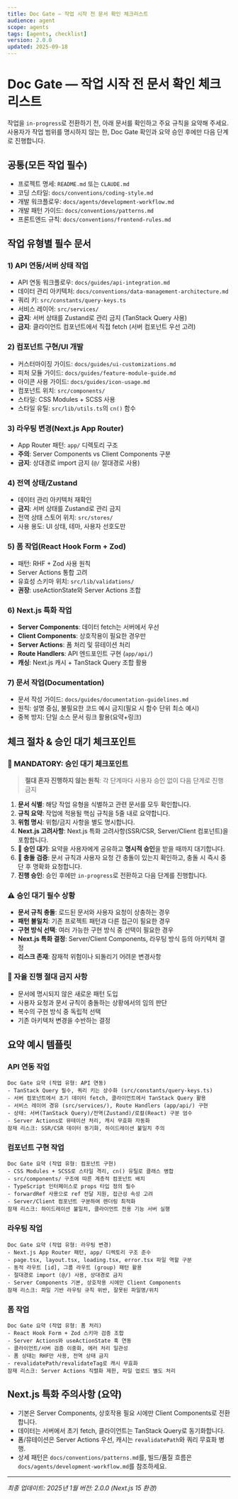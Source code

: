 ```yaml
---
title: Doc Gate — 작업 시작 전 문서 확인 체크리스트
audience: agent
scope: agents
tags: [agents, checklist]
version: 2.0.0
updated: 2025-09-18
---
```


# Doc Gate — 작업 시작 전 문서 확인 체크리스트

작업을 `in-progress`로 전환하기 전, 아래 문서를 확인하고 주요 규칙을 요약해 주세요. 사용자가 작업 범위를 명시하지 않는 한, Doc Gate 확인과 요약 승인 후에만 다음 단계로 진행합니다.

## 공통(모든 작업 필수)

- 프로젝트 명세: `README.md` 또는 `CLAUDE.md`
- 코딩 스타일: `docs/conventions/coding-style.md`
- 개발 워크플로우: `docs/agents/development-workflow.md`
- 개발 패턴 가이드: `docs/conventions/patterns.md`
- 프론트엔드 규칙: `docs/conventions/frontend-rules.md`

## 작업 유형별 필수 문서

### 1) API 연동/서버 상태 작업

- API 연동 워크플로우: `docs/guides/api-integration.md`
- 데이터 관리 아키텍처: `docs/conventions/data-management-architecture.md`
- 쿼리 키: `src/constants/query-keys.ts`
- 서비스 레이어: `src/services/`
- **금지**: 서버 상태를 Zustand로 관리 금지 (TanStack Query 사용)
- **금지**: 클라이언트 컴포넌트에서 직접 fetch (서버 컴포넌트 우선 고려)

### 2) 컴포넌트 구현/UI 개발

- 커스터마이징 가이드: `docs/guides/ui-customizations.md`
- 피처 모듈 가이드: `docs/guides/feature-module-guide.md`
- 아이콘 사용 가이드: `docs/guides/icon-usage.md`
- 컴포넌트 위치: `src/components/`
- 스타일: CSS Modules + SCSS 사용
- 스타일 유틸: `src/lib/utils.ts`의 `cn()` 함수

### 3) 라우팅 변경(Next.js App Router)

- App Router 패턴: `app/` 디렉토리 구조
- **주의**: Server Components vs Client Components 구분
- **금지**: 상대경로 import 금지 (`@/` 절대경로 사용)

### 4) 전역 상태/Zustand

- 데이터 관리 아키텍처 재확인
- **금지**: 서버 상태를 Zustand로 관리 금지
- 전역 상태 스토어 위치: `src/stores/`
- 사용 용도: UI 상태, 테마, 사용자 선호도만

### 5) 폼 작업(React Hook Form + Zod)

- 패턴: RHF + Zod 사용 원칙
- Server Actions 통합 고려
- 유효성 스키마 위치: `src/lib/validations/`
- **권장**: useActionState와 Server Actions 조합

### 6) Next.js 특화 작업

- **Server Components**: 데이터 fetch는 서버에서 우선
- **Client Components**: 상호작용이 필요한 경우만
- **Server Actions**: 폼 처리 및 뮤테이션 처리
- **Route Handlers**: API 엔드포인트 구현 (`app/api/`)
- **캐싱**: Next.js 캐시 + TanStack Query 조합 활용

### 7) 문서 작업(Documentation)

- 문서 작성 가이드: `docs/guides/documentation-guidelines.md`
- 원칙: 설명 중심, 불필요한 코드 예시 금지(필요 시 함수 단위 최소 예시)
- 중복 방지: 단일 소스 문서 링크 활용(요약+링크)

## 체크 절차 & 승인 대기 체크포인트

### 🚨 MANDATORY: 승인 대기 체크포인트

> **절대 혼자 진행하지 않는 원칙**: 각 단계마다 사용자 승인 없이 다음 단계로 진행 금지

1. **문서 식별**: 해당 작업 유형을 식별하고 관련 문서를 모두 확인합니다.
2. **규칙 요약**: 작업에 적용될 핵심 규칙을 5줄 내로 요약합니다.
3. **위험 명시**: 위험/금지 사항을 별도 명시합니다.
4. **Next.js 고려사항**: Next.js 특화 고려사항(SSR/CSR, Server/Client 컴포넌트)을 포함합니다.
5. **🚨 승인 대기**: 요약을 사용자에게 공유하고 **명시적 승인**을 받을 때까지 대기합니다.
6. **🚨 충돌 검증**: 문서 규칙과 사용자 요청 간 충돌이 있는지 확인하고, 충돌 시 즉시 중단 후 명확화 요청합니다.
7. **진행 승인**: 승인 후에만 `in-progress`로 전환하고 다음 단계를 진행합니다.

### ⚠️ 승인 대기 필수 상황

- **문서 규칙 충돌**: 로드된 문서와 사용자 요청이 상충하는 경우
- **패턴 불일치**: 기존 프로젝트 패턴과 다른 접근이 필요한 경우
- **구현 방식 선택**: 여러 가능한 구현 방식 중 선택이 필요한 경우
- **Next.js 특화 결정**: Server/Client Components, 라우팅 방식 등의 아키텍처 결정
- **리스크 존재**: 잠재적 위험이나 되돌리기 어려운 변경사항

### 🚨 자율 진행 절대 금지 사항

- 문서에 명시되지 않은 새로운 패턴 도입
- 사용자 요청과 문서 규칙이 충돌하는 상황에서의 임의 판단
- 복수의 구현 방식 중 독립적 선택
- 기존 아키텍처 변경을 수반하는 결정

## 요약 예시 템플릿

### API 연동 작업

```
Doc Gate 요약 (작업 유형: API 연동)
- TanStack Query 필수, 쿼리 키는 상수화 (src/constants/query-keys.ts)
- 서버 컴포넌트에서 초기 데이터 fetch, 클라이언트에서 TanStack Query 활용
- 서비스 레이어 경유 (src/services/), Route Handlers (app/api/) 구현
- 상태: 서버(TanStack Query)/전역(Zustand)/로컬(React) 구분 엄수
- Server Actions로 뮤테이션 처리, 캐시 무효화 자동화
잠재 리스크: SSR/CSR 데이터 동기화, 하이드레이션 불일치 주의
```

### 컴포넌트 구현 작업

```
Doc Gate 요약 (작업 유형: 컴포넌트 구현)
- CSS Modules + SCSS로 스타일 격리, cn() 유틸로 클래스 병합
- src/components/ 구조에 따른 계층적 컴포넌트 배치
- TypeScript 인터페이스로 props 타입 정의 필수
- forwardRef 사용으로 ref 전달 지원, 접근성 속성 고려
- Server/Client 컴포넌트 구분하여 렌더링 최적화
잠재 리스크: 하이드레이션 불일치, 클라이언트 전용 기능 서버 실행
```

### 라우팅 작업

```
Doc Gate 요약 (작업 유형: 라우팅 변경)
- Next.js App Router 패턴, app/ 디렉토리 구조 준수
- page.tsx, layout.tsx, loading.tsx, error.tsx 파일 역할 구분
- 동적 라우트 [id], 그룹 라우트 (group) 패턴 활용
- 절대경로 import (@/) 사용, 상대경로 금지
- Server Components 기본, 상호작용 시에만 Client Components
잠재 리스크: 파일 기반 라우팅 규칙 위반, 잘못된 파일명/위치
```

### 폼 작업

```
Doc Gate 요약 (작업 유형: 폼 처리)
- React Hook Form + Zod 스키마 검증 조합
- Server Actions와 useActionState 훅 연동
- 클라이언트/서버 검증 이중화, 에러 처리 일관성
- 폼 상태는 RHF만 사용, 전역 상태 금지
- revalidatePath/revalidateTag로 캐시 무효화
잠재 리스크: Server Actions 직렬화 제한, 파일 업로드 별도 처리
```

## Next.js 특화 주의사항 (요약)

- 기본은 Server Components, 상호작용 필요 시에만 Client Components로 전환합니다.
- 데이터는 서버에서 초기 fetch, 클라이언트는 TanStack Query로 동기화합니다.
- 폼/뮤테이션은 Server Actions 우선, 캐시는 `revalidatePath`와 쿼리 무효화 병행.
- 상세 패턴은 `docs/conventions/patterns.md`를, 빌드/품질 흐름은 `docs/agents/development-workflow.md`를 참조하세요.

---

_최종 업데이트: 2025년 1월_
_버전: 2.0.0 (Next.js 15 환경)_
